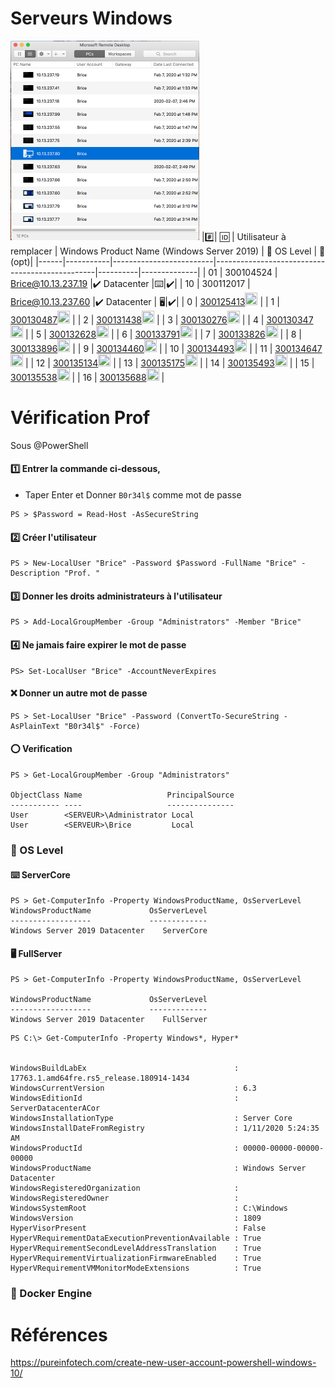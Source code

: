 # Serveurs Windows

<img src="images/LaboratoireWindows.png" width="302" height="319"></img>
|:hash:| :id:      | Utilisateur à remplacer | Windows Product Name (Windows Server 2019)  | :key: OS Level | :whale: (opt)| 
|------|-----------|-------------------------|------------------------------------------------|----------|--------------|
| 01   | 300104524 | Brice@10.13.237.19      |:heavy_check_mark: Datacenter                   |:keyboard:|:heavy_check_mark:|
| 10   | 300112017 | Brice@10.13.237.60      |:heavy_check_mark: Datacenter         |  :desktop_computer:|:heavy_check_mark:|
| 0 | [300125413](../300125413/README.md)<image src='https://avatars0.githubusercontent.com/u/583231?s=460&v=4' width=20 height=20></image> | 
| 1 | [300130487](../300130487/README.md)<image src='https://avatars0.githubusercontent.com/u/133054165?s=460&v=4' width=20 height=20></image> |
| 2 | [300131438](../300131438/README.md)<image src='https://avatars0.githubusercontent.com/u/133056510?s=460&v=4' width=20 height=20></image> |
| 3 | [300130276](../300130276/README.md)<image src='https://avatars0.githubusercontent.com/u/122647527?s=460&v=4' width=20 height=20></image> |
| 4 | [300130347](../300130347/README.md)<image src='https://avatars0.githubusercontent.com/u/130868298?s=460&v=4' width=20 height=20></image> |
| 5 | [300132628](../300132628/README.md)<image src='https://avatars0.githubusercontent.com/u/133056557?s=460&v=4' width=20 height=20></image> |
| 6 | [300133791](../300133791/README.md)<image src='https://avatars0.githubusercontent.com/u/133054512?s=460&v=4' width=20 height=20></image> |
| 7 | [300133826](../300133826/README.md)<image src='https://avatars0.githubusercontent.com/u/133056364?s=460&v=4' width=20 height=20></image> |
| 8 | [300133896](../300133896/README.md)<image src='https://avatars0.githubusercontent.com/u/583231?s=460&v=4' width=20 height=20></image> |
| 9 | [300134460](../300134460/README.md)<image src='https://avatars0.githubusercontent.com/u/133164401?s=460&v=4' width=20 height=20></image> |
| 10 | [300134493](../300134493/README.md)<image src='https://avatars0.githubusercontent.com/u/133056541?s=460&v=4' width=20 height=20></image> |
| 11 | [300134647](../300134647/README.md)<image src='https://avatars0.githubusercontent.com/u/133054332?s=460&v=4' width=20 height=20></image> |
| 12 | [300135134](../300135134/README.md)<image src='https://avatars0.githubusercontent.com/u/133057032?s=460&v=4' width=20 height=20></image> |
| 13 | [300135175](../300135175/README.md)<image src='https://avatars0.githubusercontent.com/u/133053723?s=460&v=4' width=20 height=20></image> |
| 14 | [300135493](../300135493/README.md)<image src='https://avatars0.githubusercontent.com/u/131210227?s=460&v=4' width=20 height=20></image> |
| 15 | [300135538](../300135538/README.md)<image src='https://avatars0.githubusercontent.com/u/133056385?s=460&v=4' width=20 height=20></image> |
| 16 | [300135688](../300135688/README.md)<image src='https://avatars0.githubusercontent.com/u/133053743?s=460&v=4' width=20 height=20></image> |

# Vérification Prof

Sous @PowerShell

#### :one: Entrer la commande ci-dessous, 

* Taper Enter et Donner `B0r34l$` comme mot de passe

```
PS > $Password = Read-Host -AsSecureString 
```

#### :two: Créer l'utilisateur

```
PS > New-LocalUser "Brice" -Password $Password -FullName "Brice" -Description "Prof. "
```


#### :three: Donner les droits administrateurs à l'utilisateur

```
PS > Add-LocalGroupMember -Group "Administrators" -Member "Brice"
```

#### :four: Ne jamais faire expirer le mot de passe

```
PS> Set-LocalUser "Brice" -AccountNeverExpires
```

#### :x: Donner un autre mot de passe

```
PS > Set-LocalUser "Brice" -Password (ConvertTo-SecureString -AsPlainText "B0r34l$" -Force)
```

#### :o: Verification


```
PS > Get-LocalGroupMember -Group "Administrators"

ObjectClass Name                   PrincipalSource
----------- ----                   ---------------
User        <SERVEUR>\Administrator Local
User        <SERVEUR>\Brice         Local
```



### :key: OS Level

#### :keyboard: ServerCore 

```
PS > Get-ComputerInfo -Property WindowsProductName, OsServerLevel
WindowsProductName             OsServerLevel
------------------             -------------
Windows Server 2019 Datacenter    ServerCore
```
#### :desktop_computer: FullServer 

```
PS > Get-ComputerInfo -Property WindowsProductName, OsServerLevel

WindowsProductName             OsServerLevel
------------------             -------------
Windows Server 2019 Datacenter    FullServer
```

```
PS C:\> Get-ComputerInfo -Property Windows*, Hyper*


WindowsBuildLabEx                                 : 17763.1.amd64fre.rs5_release.180914-1434
WindowsCurrentVersion                             : 6.3
WindowsEditionId                                  : ServerDatacenterACor
WindowsInstallationType                           : Server Core
WindowsInstallDateFromRegistry                    : 1/11/2020 5:24:35 AM
WindowsProductId                                  : 00000-00000-00000-00000
WindowsProductName                                : Windows Server Datacenter
WindowsRegisteredOrganization                     :
WindowsRegisteredOwner                            :
WindowsSystemRoot                                 : C:\Windows
WindowsVersion                                    : 1809
HyperVisorPresent                                 : False
HyperVRequirementDataExecutionPreventionAvailable : True
HyperVRequirementSecondLevelAddressTranslation    : True
HyperVRequirementVirtualizationFirmwareEnabled    : True
HyperVRequirementVMMonitorModeExtensions          : True
```

### :whale: Docker Engine


# Références

https://pureinfotech.com/create-new-user-account-powershell-windows-10/
